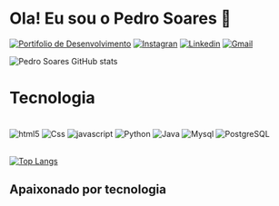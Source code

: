 
# Ola! Eu sou o Pedro Soares 🤙


[![Portifolio de Desenvolvimento](https://img.shields.io/website-up-down-green-red/http/monip.org.svg)](https://www.gitshowcase.com/pedro98nt)
 [![Instagran](https://img.shields.io/badge/Instagram-E4405F?style=for-the-badge&logo=instagram&logoColor=white)](https://www.instagram.com/pedrosc98neto/)
 [![Linkedin](https://img.shields.io/badge/LinkedIn-0077B5?style=for-the-badge&logo=linkedin&logoColor=white)](https://www.linkedin.com/in/pedro-soares-019a8a193/)
 [![Gmail](https://img.shields.io/badge/Gmail-D14836?style=for-the-badge&logo=gmail&logoColor=white)](E-mail:pedrodev98@gmail.com)



![Pedro Soares GitHub stats](https://github-readme-stats.vercel.app/api?username=Pedro98nt&show_icons=true&theme=synthwave)


# Tecnologia 

<div style="display:inline-block"><br/>
<img  align="center" alt="html5"  src="https://img.shields.io/badge/HTML5-E34F26?style=for-the-badge&logo=html5&logoColor=white" />
<img  align="center" alt="Css"  src="https://img.shields.io/badge/CSS-239120?&style=for-the-badge&logo=css3&logoColor=white" />
<img  align="center" alt="javascript"  src="https://img.shields.io/badge/JavaScript-F7DF1E?style=for-the-badge&logo=javascript&logoColor=black" />
<img  align="center" alt="Python"  src="https://img.shields.io/badge/Python-3776AB?style=for-the-badge&logo=python&logoColor=white" />
<img  align="center" alt="Java"  src="https://img.shields.io/badge/Java-ED8B00?style=for-the-badge&logo=java&logoColor=white" />
<img  align="center" alt="Mysql"  src="https://img.shields.io/badge/MySQL-00000F?style=for-the-badge&logo=mysql&logoColor=white" />
<img  align="center" alt="PostgreSQL"  src="https://img.shields.io/badge/PostgreSQL-316192?style=for-the-badge&logo=postgresql&logoColor=white" />
</div><br /> <br />


[![Top Langs](https://github-readme-stats.vercel.app/api/top-langs/?username=anuraghazra&layout=compact)](https://github.com/anuraghazra/github-readme-stats)

## Apaixonado por tecnologia 







